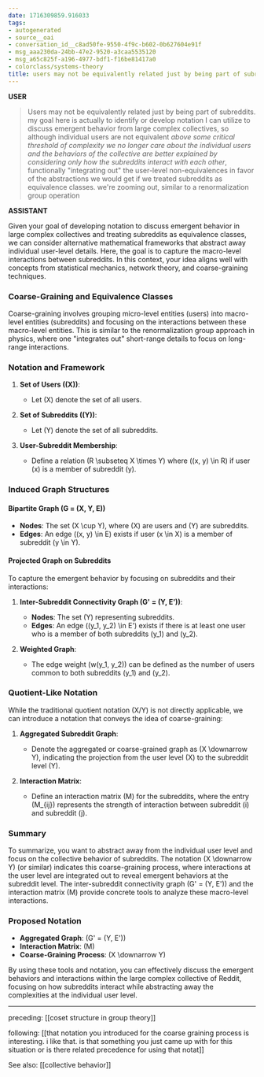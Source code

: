 ```yaml
---
date: 1716309859.916033
tags:
- autogenerated
- source__oai
- conversation_id__c8ad50fe-9550-4f9c-b602-0b627604e91f
- msg_aaa230da-24bb-47e2-9520-a3caa5535120
- msg_a65c825f-a196-4977-bdf1-f16be81417a0
- colorclass/systems-theory
title: users may not be equivalently related just by being part of subreddits.
---
```


**USER**

>Users may not be equivalently related just by being part of subreddits. 
my goal here is actually to identify or develop notation I can utilize to discuss emergent behavior from large complex collectives, so although individual users are not equivalent *above some critical threshold of complexity we no longer care about the individual users and the behaviors of the collective are better explained by considering only how the subreddits interact with each other*, functionally "integrating out" the user-level non-equivalences in favor of the abstractions we would get if we treated subreddits as equivalence classes. we're zooming out, similar to a renormalization group operation


**ASSISTANT**

Given your goal of developing notation to discuss emergent behavior in large complex collectives and treating subreddits as equivalence classes, we can consider alternative mathematical frameworks that abstract away individual user-level details. Here, the goal is to capture the macro-level interactions between subreddits. In this context, your idea aligns well with concepts from statistical mechanics, network theory, and coarse-graining techniques.

### Coarse-Graining and Equivalence Classes

Coarse-graining involves grouping micro-level entities (users) into macro-level entities (subreddits) and focusing on the interactions between these macro-level entities. This is similar to the renormalization group approach in physics, where one "integrates out" short-range details to focus on long-range interactions.

### Notation and Framework

1. **Set of Users (\(X\))**:
   - Let \(X\) denote the set of all users.

2. **Set of Subreddits (\(Y\))**:
   - Let \(Y\) denote the set of all subreddits.

3. **User-Subreddit Membership**:
   - Define a relation \(R \subseteq X \times Y\) where \((x, y) \in R\) if user \(x\) is a member of subreddit \(y\).

### Induced Graph Structures

#### Bipartite Graph \(G = (X, Y, E)\)

- **Nodes**: The set \(X \cup Y\), where \(X\) are users and \(Y\) are subreddits.
- **Edges**: An edge \((x, y) \in E\) exists if user \(x \in X\) is a member of subreddit \(y \in Y\).

#### Projected Graph on Subreddits

To capture the emergent behavior by focusing on subreddits and their interactions:

1. **Inter-Subreddit Connectivity Graph \(G' = (Y, E')\)**:
   - **Nodes**: The set \(Y\) representing subreddits.
   - **Edges**: An edge \((y_1, y_2) \in E'\) exists if there is at least one user who is a member of both subreddits \(y_1\) and \(y_2\).

2. **Weighted Graph**:
   - The edge weight \(w(y_1, y_2)\) can be defined as the number of users common to both subreddits \(y_1\) and \(y_2\).

### Quotient-Like Notation

While the traditional quotient notation \(X/Y\) is not directly applicable, we can introduce a notation that conveys the idea of coarse-graining:

1. **Aggregated Subreddit Graph**:
   - Denote the aggregated or coarse-grained graph as \(X \downarrow Y\), indicating the projection from the user level \(X\) to the subreddit level \(Y\).

2. **Interaction Matrix**:
   - Define an interaction matrix \(M\) for the subreddits, where the entry \(M_{ij}\) represents the strength of interaction between subreddit \(i\) and subreddit \(j\).

### Summary

To summarize, you want to abstract away from the individual user level and focus on the collective behavior of subreddits. The notation \(X \downarrow Y\) (or similar) indicates this coarse-graining process, where interactions at the user level are integrated out to reveal emergent behaviors at the subreddit level. The inter-subreddit connectivity graph \(G' = (Y, E')\) and the interaction matrix \(M\) provide concrete tools to analyze these macro-level interactions.

### Proposed Notation

- **Aggregated Graph**: \(G' = (Y, E')\)
- **Interaction Matrix**: \(M\)
- **Coarse-Graining Process**: \(X \downarrow Y\)

By using these tools and notation, you can effectively discuss the emergent behaviors and interactions within the large complex collective of Reddit, focusing on how subreddits interact while abstracting away the complexities at the individual user level.


---

preceding: [[coset structure in group theory]]  


following: [[that notation you introduced for the coarse graining process is interesting. i like that. is that something you just came up with for this situation or is there related precedence for using that notat]]

See also: [[collective behavior]]